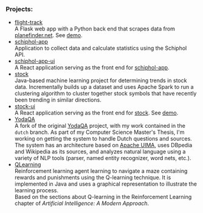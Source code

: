 ### Projects:

* [flight-track](https://github.com/S-Ercan/flight-track)
<br /> A Flask web app with a Python back end that scrapes data from [planefinder.net](http://planefinder.net/).
See [demo](http://18.216.85.76/flight_tracker/flights).
* [schiphol-app](https://github.com/S-Ercan/schiphol-app)
<br /> Application to collect data and calculate statistics using the Schiphol API.
* [schiphol-app-ui](https://github.com/S-Ercan/schiphol-app-ui)
<br /> A React application serving as the front end for [schiphol-app](https://github.com/S-Ercan/schiphol-app).
* [stock](https://github.com/S-Ercan/stock)
<br /> Java-based machine learning project for determining trends in stock data. Incrementally builds up a dataset and uses Apache Spark to run a clustering algorithm to cluster together stock symbols that have recently been trending in similar directions.
* [stock-ui](https://github.com/S-Ercan/stock-ui)
<br /> A React application serving as the front end for [stock](https://github.com/S-Ercan/stock).
See [demo](http://18.216.85.76:3000).
* [YodaQA](https://github.com/S-Ercan/yodaqa)
<br /> A fork of the original [YodaQA](https://github.com/brmson/yodaqa) project, with my work contained in the ``dutch`` branch. As part of my Computer Science Master's Thesis, I'm working on getting the system to handle Dutch questions and sources. The system has an architecture based on [Apache UIMA](http://uima.apache.org/), uses DBpedia and Wikipedia as its sources, and analyzes natural language using a variety of NLP tools (parser, named entity recognizer, word nets, etc.).
* [QLearning](https://github.com/S-Ercan/QLearning)
<br /> Reinforcement learning agent learning to navigate a maze containing rewards and punishments using the Q-learning technique.
It is implemented in Java and uses a graphical representation to illustrate the learning process.
<br /> Based on the sections about Q-learning in the Reinforcement Learning chapter of _Artificial Intelligence: A Modern Approach_.
